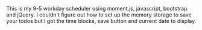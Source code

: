 This is my 9-5 workday scheduler using moment.js, javascript, bootstrap and jQuery.
I couldn't figure out how to set up the memory storage to save your todos but I got the time blocks, save button and current date to display.